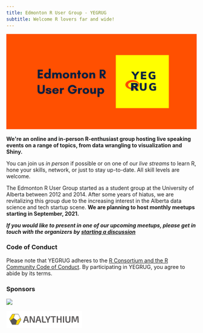 ```yaml
---
title: Edmonton R User Group - YEGRUG
subtitle: Welcome R lovers far and wide!
---
```


![banner](assets/images/YEGRUG-banner.jpg)

**We're an online and in-person R-enthusiast group hosting live speaking events on a range of topics, from data wrangling to visualization and Shiny.**

You can join us _in person_ if possible or on one of our _live streams_ to learn R, hone your skills, network, or just to stay up-to-date. All skill levels are welcome.

The Edmonton R User Group started as a student group at the University of Alberta between 2012 and 2014. After some years of hiatus, we are revitalizing this group due to the increasing interest in the Alberta data science and tech startup scene. **We are planning to host monthly meetups starting in September, 2021.**

***If you would like to present in one of our upcoming meetups, please get in touch with the organizers by [starting a discussion](https://github.com/yegrug/yegrug.github.io/discussions)***

### Code of Conduct

Please note that YEGRUG adheres to the [R Consortium and the R Community Code of Conduct](https://wiki.r-consortium.org/view/R_Consortium_and_the_R_Community_Code_of_Conduct). By participating in YEGRUG, you agree to abide by its terms.

### Sponsors

<a href="https://www.r-consortium.org/"></a><img src="assets/images/RConsortion-mark.png" width="200px" /></a>

<a href="https://analythium.io/"></a><img src="assets/images/Analythium-mark.png" width="200px" /></a>
